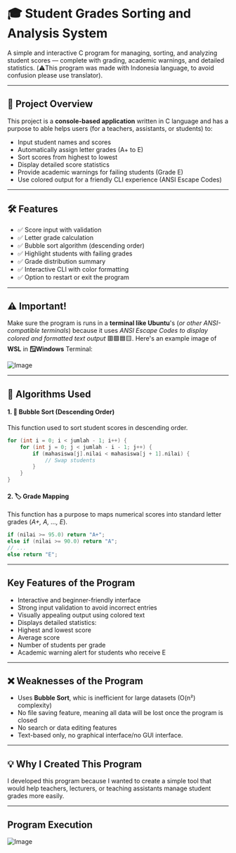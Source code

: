 # 🎓 Student Grades Sorting and Analysis System

A simple and interactive C program for managing, sorting, and analyzing student scores — complete with grading, academic warnings, and detailed statistics. 
(⚠️This program was made with Indonesia language, to avoid confusion please use translator).

---

## 📌 Project Overview

This project is a **console-based application** written in C language and has a purpose to able helps users (for a teachers, assistants, or students) to:

- Input student names and scores
- Automatically assign letter grades (A+ to E)
- Sort scores from highest to lowest
- Display detailed score statistics
- Provide academic warnings for failing students (Grade E)
- Use colored output for a friendly CLI experience (ANSI Escape Codes)

---

## 🛠 Features

- ✅ Score input with validation
- ✅ Letter grade calculation
- ✅ Bubble sort algorithm (descending order)
- ✅ Highlight students with failing grades
- ✅ Grade distribution summary
- ✅ Interactive CLI with color formatting
- ✅ Option to restart or exit the program

---

## ⚠️ Important!

Make sure the program is runs in a **terminal like Ubuntu**'s (*or other ANSI-compatible terminals*) because it uses *ANSI Escape Codes to display colored and formatted text output* 🟥🟩🟦🟨. Here's an example image of **WSL** in **🪟Windows** Terminal:

![Image](https://github.com/user-attachments/assets/c3140069-5c30-4b23-be3c-3e5306d07ab7)

---

## 🧠 Algorithms Used

#### 1. 🔁 Bubble Sort (Descending Order)

This function used to sort student scores in descending order.

```c
for (int i = 0; i < jumlah - 1; i++) {
    for (int j = 0; j < jumlah - i - 1; j++) {
        if (mahasiswa[j].nilai < mahasiswa[j + 1].nilai) {
            // Swap students
        }
    }
}
```

#### 2. 🏷️ Grade Mapping

This function has a purpose to maps numerical scores into standard letter grades (*A+, A, ..., E*).

```c
if (nilai >= 95.0) return "A+";
else if (nilai >= 90.0) return "A";
// ...
else return "E";
```

---

## Key Features of the Program

- Interactive and beginner-friendly interface
- Strong input validation to avoid incorrect entries
- Visually appealing output using colored text
- Displays detailed statistics:
- Highest and lowest score
- Average score
- Number of students per grade
- Academic warning alert for students who receive E

---

## ❌ Weaknesses of the Program

- Uses **Bubble Sort**, whic is inefficient for large datasets (O(n²) complexity)
- No file saving feature, meaning all data will be lost once the program is closed
- No search or data editing features
- Text-based only, no graphical interface/no GUI interface.

---

## 💡  Why I Created This Program

I developed this program because I wanted to create a simple tool that would help teachers, lecturers, or teaching assistants manage student grades more easily.

---

## Program Execution

![Image](https://github.com/user-attachments/assets/acd8b0b8-0104-4a5e-9ef1-612f61fcecca)
